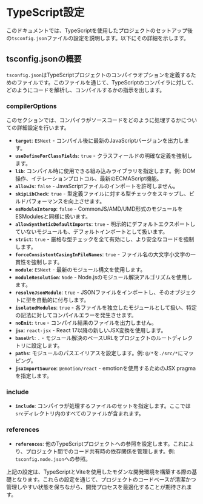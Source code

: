 # TypeScript設定

このドキュメントでは、TypeScriptを使用したプロジェクトのセットアップ後の`tsconfig.json`ファイルの設定を説明します。以下にその詳細を示します。

## tsconfig.jsonの概要

`tsconfig.json`はTypeScriptプロジェクトのコンパイラオプションを定義するためのファイルです。このファイルを通じて、TypeScriptのコンパイラに対して、どのようにコードを解析し、コンパイルするかの指示を出します。

### compilerOptions

このセクションでは、コンパイラがソースコードをどのように処理するかについての詳細設定を行います。

- **`target`**: `ESNext` - コンパイル後に最新のJavaScriptバージョンを出力します。
- **`useDefineForClassFields`**: `true` - クラスフィールドの明確な定義を強制します。
- **`lib`**: コンパイル時に使用できる組み込みライブラリを指定します。例: DOM操作、イテレーションプロトコル、最新のECMAScript機能。
- **`allowJs`**: `false` - JavaScriptファイルのインポートを許可しません。
- **`skipLibCheck`**: `true` - 型定義ファイルに対する型チェックをスキップし、ビルドパフォーマンスを向上させます。
- **`esModuleInterop`**: `false` - CommonJS/AMD/UMD形式のモジュールをESModulesと同様に扱います。
- **`allowSyntheticDefaultImports`**: `true` - 明示的にデフォルトエクスポートしていないモジュールも、デフォルトインポートとして扱います。
- **`strict`**: `true` - 厳格な型チェックを全て有効にし、より安全なコードを強制します。
- **`forceConsistentCasingInFileNames`**: `true` - ファイル名の大文字小文字の一貫性を強制します。
- **`module`**: `ESNext` - 最新のモジュール構文を使用します。
- **`moduleResolution`**: `Node` - Node.jsのモジュール解決アルゴリズムを使用します。
- **`resolveJsonModule`**: `true` - JSONファイルをインポートし、そのオブジェクトに型を自動的に付与します。
- **`isolatedModules`**: `true` - 各ファイルを独立したモジュールとして扱い、特定の記法に対してコンパイルエラーを発生させます。
- **`noEmit`**: `true` - コンパイル結果のファイルを出力しません。
- **`jsx`**: `react-jsx` - React 17以降の新しいJSX変換を使用します。
- **`baseUrl`**: `.` - モジュール解決のベースURLをプロジェクトのルートディレクトリに設定します。
- **`paths`**: モジュールのパスエイリアスを設定します。例: `@/*`を`./src/*`にマッピング。
- **`jsxImportSource`**: `@emotion/react` - emotionを使用するためのJSX pragmaを指定します。

### include

- **`include`**: コンパイラが処理するファイルのセットを指定します。ここでは`src`ディレクトリ内のすべてのファイルが含まれます。

### references

- **`references`**: 他のTypeScriptプロジェクトへの参照を設定します。これにより、プロジェクト間でのコード共有時の依存関係を管理します。例: `tsconfig.node.json`への参照。

上記の設定は、TypeScriptとViteを使用したモダンな開発環境を構築する際の基礎となります。これらの設定を通じて、プロジェクトのコードベースが清潔かつ管理しやすい状態を保ちながら、開発プロセスを最適化することが期待されます。
